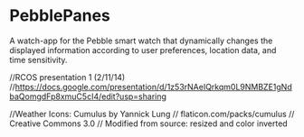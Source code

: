 PebblePanes
===========

A watch-app for the Pebble smart watch that dynamically changes the displayed information according to user preferences, location data, and time sensitivity. 

//RCOS presentation 1 (2/11/14)
//https://docs.google.com/presentation/d/1z53rNAeIQrkqm0L9NMBZE1gNdbaQomgdFp8xmuC5cI4/edit?usp=sharing

//Weather Icons: Cumulus by Yannick Lung
//				flaticon.com/packs/cumulus
//				Creative Commons 3.0
// Modified from source: resized and color inverted

